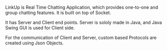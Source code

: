 LinkUp is Real Time Chatting Application, which provides one-to-one and group chatting features. It is built on top of Socket. 

It has Server and Client end points. Server is sololy made in Java, and Java Swing GUI is used for Client side.

For the communication of Client and Server, custom based Protocols are created using Json Objects.
